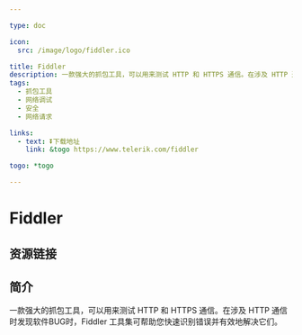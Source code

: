 ```yaml
---

type: doc

icon:
  src: /image/logo/fiddler.ico

title: Fiddler
description: 一款强大的抓包工具，可以用来测试 HTTP 和 HTTPS 通信。在涉及 HTTP 通信时发现软件BUG时，Fiddler 工具集可帮助您快速识别错误并有效地解决它们。
tags:
  - 抓包工具
  - 网络调试
  - 安全
  - 网络请求

links:
  - text: ⏬下载地址
    link: &togo https://www.telerik.com/fiddler

togo: *togo

---
```


<ShowLogo />

# Fiddler

<ShowTags />

<ShowBreadcrumb />

## 资源链接

<ShowLinks />

## 简介

一款强大的抓包工具，可以用来测试 HTTP 和 HTTPS 通信。在涉及 HTTP 通信时发现软件BUG时，Fiddler 工具集可帮助您快速识别错误并有效地解决它们。
